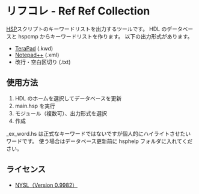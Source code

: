﻿# リフコレ - Ref Ref Collection

[HSP](http://hsp.tv/)スクリプトのキーワードリストを出力するツールです。
HDL のデータベースと hspcmp からキーワードリストを作ります。
以下の出力形式があります。

- [TeraPad](http://www5f.biglobe.ne.jp/~t-susumu/library/tpad.html) (.kwd)
- [Notepad++](https://notepad-plus-plus.org/) (.xml)
- 改行・空白区切り (.txt)



## 使用方法

1. HDL のホームを選択してデータベースを更新
2. main.hsp を実行
3. モジュール（複数可）、出力形式を選択
4. 作成

_ex_word.hs は正式なキーワードではないですが個人的にハイライトさせたいワードです。
使う場合はデータベース更新前に hsphelp フォルダに入れてください。


## ライセンス

- [NYSL（Version 0.9982）](http://www.kmonos.net/nysl/)

